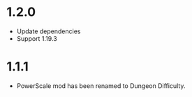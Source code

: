 # 1.2.0
- Update dependencies
- Support 1.19.3

# 1.1.1
- PowerScale mod has been renamed to Dungeon Difficulty.

